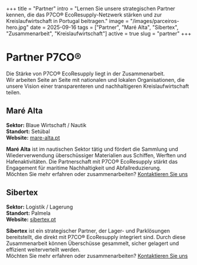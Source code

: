 +++
title = "Partner"
intro = "Lernen Sie unsere strategischen Partner kennen, die das P7CO® EcoResupply-Netzwerk stärken und zur Kreislaufwirtschaft in Portugal beitragen."
image = "/images/parceiros-hero.jpg"
date = 2025-09-16
tags = ["Partner", "Maré Alta", "Sibertex", "Zusammenarbeit", "Kreislaufwirtschaft"]
active = true
slug = "partner"
+++

# Partner P7CO®

Die Stärke von P7CO® EcoResupply liegt in der Zusammenarbeit.  
Wir arbeiten Seite an Seite mit nationalen und lokalen Organisationen, die unsere Vision einer transparenteren und nachhaltigeren Kreislaufwirtschaft teilen.

## Maré Alta

**Sektor:** Blaue Wirtschaft / Nautik  
**Standort:** Setúbal  
**Website:** [mare-alta.pt](https://www.mare-alta.pt)

**Maré Alta** ist im nautischen Sektor tätig und fördert die Sammlung und Wiederverwendung überschüssiger Materialien aus Schiffen, Werften und Hafenaktivitäten. Die Partnerschaft mit P7CO® EcoResupply stärkt das Engagement für maritime Nachhaltigkeit und Abfallreduzierung.  
Möchten Sie mehr erfahren oder zusammenarbeiten? [Kontaktieren Sie uns](/de/home/contacts)

## Sibertex

**Sektor:** Logistik / Lagerung  
**Standort:** Palmela  
**Website:** [sibertex.pt](https://www.sibertex.pt)

**Sibertex** ist ein strategischer Partner, der Lager- und Parklösungen bereitstellt, die direkt mit P7CO® EcoResupply integriert sind. Durch diese Zusammenarbeit können Überschüsse gesammelt, sicher gelagert und effizient weiterverteilt werden.  
Möchten Sie mehr erfahren oder zusammenarbeiten? [Kontaktieren Sie uns](/de/home/contacts)
